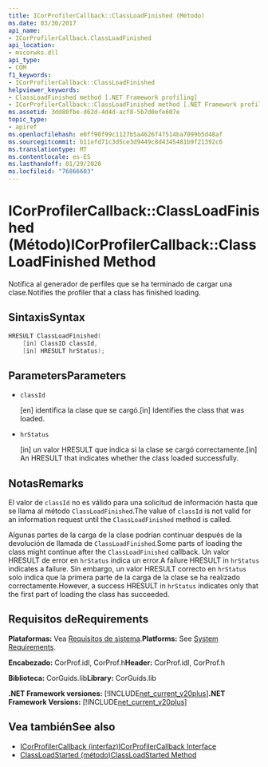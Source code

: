 ```yaml
---
title: ICorProfilerCallback::ClassLoadFinished (Método)
ms.date: 03/30/2017
api_name:
- ICorProfilerCallback.ClassLoadFinished
api_location:
- mscorwks.dll
api_type:
- COM
f1_keywords:
- ICorProfilerCallback::ClassLoadFinished
helpviewer_keywords:
- ClassLoadFinished method [.NET Framework profiling]
- ICorProfilerCallback::ClassLoadFinished method [.NET Framework profiling]
ms.assetid: 3dd80fbe-d62d-4d4d-acf8-5b7d0efe607e
topic_type:
- apiref
ms.openlocfilehash: e0ff90f99c1127b5a4626f47514ba7099b5d48af
ms.sourcegitcommit: b11efd71c3d5ce3d9449c8d4345481b9f21392c6
ms.translationtype: MT
ms.contentlocale: es-ES
ms.lasthandoff: 01/29/2020
ms.locfileid: "76866603"
---
```

# <a name="icorprofilercallbackclassloadfinished-method"></a><span data-ttu-id="6df3b-102">ICorProfilerCallback::ClassLoadFinished (Método)</span><span class="sxs-lookup"><span data-stu-id="6df3b-102">ICorProfilerCallback::ClassLoadFinished Method</span></span>
<span data-ttu-id="6df3b-103">Notifica al generador de perfiles que se ha terminado de cargar una clase.</span><span class="sxs-lookup"><span data-stu-id="6df3b-103">Notifies the profiler that a class has finished loading.</span></span>  
  
## <a name="syntax"></a><span data-ttu-id="6df3b-104">Sintaxis</span><span class="sxs-lookup"><span data-stu-id="6df3b-104">Syntax</span></span>  
  
```cpp  
HRESULT ClassLoadFinished(  
    [in] ClassID classId,  
    [in] HRESULT hrStatus);  
```  
  
## <a name="parameters"></a><span data-ttu-id="6df3b-105">Parameters</span><span class="sxs-lookup"><span data-stu-id="6df3b-105">Parameters</span></span>

- `classId`

  <span data-ttu-id="6df3b-106">\[en] identifica la clase que se cargó.</span><span class="sxs-lookup"><span data-stu-id="6df3b-106">\[in] Identifies the class that was loaded.</span></span>

- `hrStatus`

  <span data-ttu-id="6df3b-107">\[in] un valor HRESULT que indica si la clase se cargó correctamente.</span><span class="sxs-lookup"><span data-stu-id="6df3b-107">\[in] An HRESULT that indicates whether the class loaded successfully.</span></span>

## <a name="remarks"></a><span data-ttu-id="6df3b-108">Notas</span><span class="sxs-lookup"><span data-stu-id="6df3b-108">Remarks</span></span>  
 <span data-ttu-id="6df3b-109">El valor de `classId` no es válido para una solicitud de información hasta que se llama al método `ClassLoadFinished`.</span><span class="sxs-lookup"><span data-stu-id="6df3b-109">The value of `classId` is not valid for an information request until the `ClassLoadFinished` method is called.</span></span>  
  
 <span data-ttu-id="6df3b-110">Algunas partes de la carga de la clase podrían continuar después de la devolución de llamada de `ClassLoadFinished`.</span><span class="sxs-lookup"><span data-stu-id="6df3b-110">Some parts of loading the class might continue after the `ClassLoadFinished` callback.</span></span> <span data-ttu-id="6df3b-111">Un valor HRESULT de error en `hrStatus` indica un error.</span><span class="sxs-lookup"><span data-stu-id="6df3b-111">A failure HRESULT in `hrStatus` indicates a failure.</span></span> <span data-ttu-id="6df3b-112">Sin embargo, un valor HRESULT correcto en `hrStatus` solo indica que la primera parte de la carga de la clase se ha realizado correctamente.</span><span class="sxs-lookup"><span data-stu-id="6df3b-112">However, a success HRESULT in `hrStatus` indicates only that the first part of loading the class has succeeded.</span></span>  
  
## <a name="requirements"></a><span data-ttu-id="6df3b-113">Requisitos de</span><span class="sxs-lookup"><span data-stu-id="6df3b-113">Requirements</span></span>  
 <span data-ttu-id="6df3b-114">**Plataformas:** Vea [Requisitos de sistema](../../../../docs/framework/get-started/system-requirements.md).</span><span class="sxs-lookup"><span data-stu-id="6df3b-114">**Platforms:** See [System Requirements](../../../../docs/framework/get-started/system-requirements.md).</span></span>  
  
 <span data-ttu-id="6df3b-115">**Encabezado:** CorProf.idl, CorProf.h</span><span class="sxs-lookup"><span data-stu-id="6df3b-115">**Header:** CorProf.idl, CorProf.h</span></span>  
  
 <span data-ttu-id="6df3b-116">**Biblioteca:** CorGuids.lib</span><span class="sxs-lookup"><span data-stu-id="6df3b-116">**Library:** CorGuids.lib</span></span>  
  
 <span data-ttu-id="6df3b-117">**.NET Framework versiones:** [!INCLUDE[net_current_v20plus](../../../../includes/net-current-v20plus-md.md)]</span><span class="sxs-lookup"><span data-stu-id="6df3b-117">**.NET Framework Versions:** [!INCLUDE[net_current_v20plus](../../../../includes/net-current-v20plus-md.md)]</span></span>  
  
## <a name="see-also"></a><span data-ttu-id="6df3b-118">Vea también</span><span class="sxs-lookup"><span data-stu-id="6df3b-118">See also</span></span>

- [<span data-ttu-id="6df3b-119">ICorProfilerCallback (interfaz)</span><span class="sxs-lookup"><span data-stu-id="6df3b-119">ICorProfilerCallback Interface</span></span>](icorprofilercallback-interface.md)
- [<span data-ttu-id="6df3b-120">ClassLoadStarted (método)</span><span class="sxs-lookup"><span data-stu-id="6df3b-120">ClassLoadStarted Method</span></span>](icorprofilercallback-classloadstarted-method.md)
